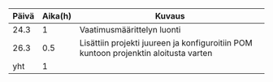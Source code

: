 **Päivä**	| **Aika(h)**	|	**Kuvaus**
----------|-------------|-----------
24.3			|1|				Vaatimusmäärittelyn luonti
26.3      |0.5|     Lisättiin projekti juureen ja konfiguroitiin POM kuntoon projenktin aloitusta varten
yht |1|
